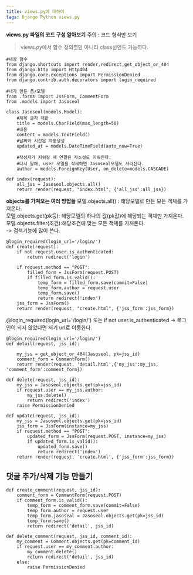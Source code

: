 ```yaml
---
title: views.py에 대하여
tags: Django Python views.py
---
```


**views.py 파일의 코드 구성 알아보기**
주의 : 코드 형식만 보기
> views.py에서 함수 정의뿐만 아니라 class선언도 가능하다.

```{python}
#내장 함수
from django.shortcuts import render,redirect,get_object_or_404
from django.http import Http404
from django.core.exceptions import PermissionDenied
from django.contrib.auth.decorators import login_required

#내가 만든 폼/모델
from .forms import JssForm, CommentForm
from .models import Jasoseol
```

```{python}
class Jasoseol(models.Model):
    #제목 글자 제한
    title = models.CharField(max_length=50)
    #내용
    content = models.TextField()
    #날짜와 시간은 자동생성
    updated_at = models.DateTimeField(auto_now=True)

    #작성자가 지워질 때 연결된 자소설도 지워진다.
    #다시 말해, user 모델을 삭제하면 Jasoseal모델도 사라진다.
    author = models.ForeignKey(User, on_delete=models.CASCADE)
```

```{python}
def index(request):
    all_jss = Jasoseol.objects.all()
    return render(request, "index.html", {'all_jss':all_jss})
```
**objects를 가져오는 여러 방법들**
모델.objects.all() : 해당모델로 만든 모든 객체를 가져온다.  
모델.objects.get(pk등): 해당모델의 하나의 값(pk값)에 해당되는 객체만 가져온다.  
모델.objects.filter(조건):해당조건에 맞는 모든 객체를 가져온다.  
-> 검색기능에 많이 쓴다.


```{python}
@login_required(login_url='/login/')
def create(request):
    if not request.user.is_authenticated:
        return redirect('login')

    if request.method == "POST":
        filled_form = JssForm(request.POST)
        if filled_form.is_valid():
            temp_form = filled_form.save(commit=False)
            temp_form.author = request.user
            temp_form.save()
            return redirect('index')
    jss_form = JssForm()
    return render(request, "create.html", {'jss_form':jss_form})
```
@login_required(login_url='/login/')
또는
if not user.is_authenticated
-> 로그인이 되지 않았다면 저기 url로 이동한다.


```{python}
@login_required(login_url='/login/')
def detail(request, jss_id):

    my_jss = get_object_or_404(Jasoseol, pk=jss_id)
    comment_form = CommentForm()
    return render(request, 'detail.html',{'my_jss':my_jss, 'comment_form':comment_form})
```
```{python}
def delete(request, jss_id):
    my_jss = Jasoseol.objects.get(pk=jss_id)
    if request.user == my_jss.author:
        my_jss.delete()
        return redirect('index')
    raise PermissionDenied
```

```{python}
def update(request, jss_id):
    my_jss = Jasoseol.objects.get(pk=jss_id)
    jss_form = JssForm(instance=my_jss)
    if request.method == "POST":
        updated_form = JssForm(request.POST, instance=my_jss)
        if updated_form.is_valid():
            updated_form.save()
            return redirect('index')
    return render(request, 'create.html', {'jss_form':jss_form})
```

댓글 추가/삭제 기능 만들기
---
```{python}
def create_comment(request, jss_id):
    comment_form = CommentForm(request.POST)
    if comment_form.is_valid():
        temp_form = comment_form.save(commit=False)
        temp_form.author = request.user
        temp_form.jasoseal = Jasoseol.objects.get(pk=jss_id)
        temp_form.save()
        return redirect('detail', jss_id)

def delete_comment(request, jss_id, comment_id):
    my_comment = Comment.objects.get(pk=comment_id)
    if request.user == my_comment.author:
        my_comment.delete()
        return redirect('detail', jss_id)
    else:
        raise PermissionDenied
```


